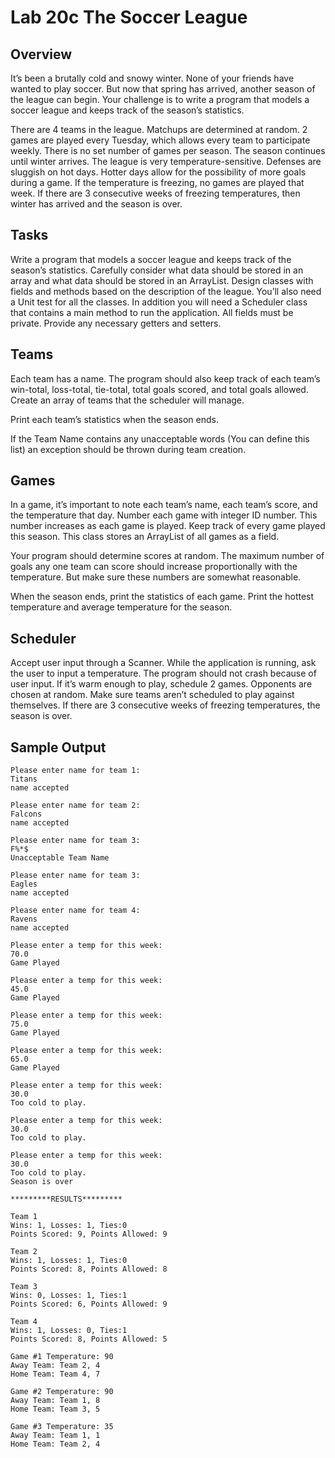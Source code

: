 # Lab 20c The Soccer League

## Overview

It’s been a brutally cold and snowy winter.  None of your friends have wanted to play soccer.  But now that spring has arrived, another season of the league can begin. Your challenge is to write a program that models a soccer league and keeps track of the season’s statistics.

There are 4 teams in the league.  Matchups are determined at random.  2 games are played every Tuesday, which allows every team to participate weekly.  There is no set number of games per season.  The season continues until winter arrives. The league is very temperature-sensitive. Defenses are sluggish on hot days.  Hotter days allow for the possibility of more goals during a game.  If the temperature is freezing, no games are played that week.  If there are 3 consecutive weeks of freezing temperatures, then winter has arrived and the season is over.

## Tasks

Write a program that models a soccer league and keeps track of the season’s statistics. Carefully consider what data should be stored in an array and what data should be stored in an ArrayList.  Design classes with fields and methods based on the description of the league. You’ll also need a Unit test for all the classes. In addition you will need a Scheduler class that contains a main method to run the application.  All fields must be private.  Provide any necessary getters and setters.

## Teams

Each team has a name.  The program should also keep track of each team’s win-total, loss-total, tie-total, total goals scored, and total goals allowed.  Create an array of teams that the scheduler will manage.

Print each team’s statistics when the season ends.

If the Team Name contains any unacceptable words (You can define this list) an exception should be thrown during team creation.

## Games

In a game, it’s important to note each team’s name, each team’s score, and the temperature that day. Number each game with integer ID number.  This number increases as each game is played.  Keep track of every game played this season.  This class stores an ArrayList of all games as a field.

Your program should determine scores at random.  The maximum number of goals any one team can score should increase proportionally with the temperature.  But make sure these numbers are somewhat reasonable.

When the season ends, print the statistics of each game.  Print the hottest temperature and average temperature for the season.   

## Scheduler

Accept user input through a Scanner.  While the application is running, ask the user to input a temperature.  The program should not crash because of user input.  If it’s warm enough to play, schedule 2 games.  Opponents are chosen at random.  Make sure teams aren’t scheduled to play against themselves.  If there are 3 consecutive weeks of freezing temperatures, the season is over.

## Sample Output

```
Please enter name for team 1:
Titans
name accepted

Please enter name for team 2:
Falcons
name accepted

Please enter name for team 3:
F%*$
Unacceptable Team Name

Please enter name for team 3:
Eagles
name accepted

Please enter name for team 4:
Ravens
name accepted

Please enter a temp for this week:
70.0
Game Played

Please enter a temp for this week:
45.0
Game Played

Please enter a temp for this week:
75.0
Game Played

Please enter a temp for this week:
65.0
Game Played

Please enter a temp for this week:
30.0
Too cold to play. 

Please enter a temp for this week:
30.0
Too cold to play. 

Please enter a temp for this week:
30.0
Too cold to play. 
Season is over 

*********RESULTS********* 

Team 1 
Wins: 1, Losses: 1, Ties:0 
Points Scored: 9, Points Allowed: 9 

Team 2 
Wins: 1, Losses: 1, Ties:0 
Points Scored: 8, Points Allowed: 8 

Team 3 
Wins: 0, Losses: 1, Ties:1 
Points Scored: 6, Points Allowed: 9 

Team 4 
Wins: 1, Losses: 0, Ties:1 
Points Scored: 8, Points Allowed: 5 

Game #1 Temperature: 90 
Away Team: Team 2, 4 
Home Team: Team 4, 7 

Game #2 Temperature: 90 
Away Team: Team 1, 8 
Home Team: Team 3, 5 

Game #3 Temperature: 35 
Away Team: Team 1, 1 
Home Team: Team 2, 4 

```
